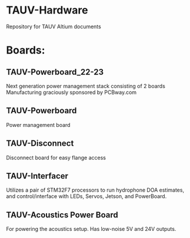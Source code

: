 # TAUV-Hardware

Repository for TAUV Altium documents

# Boards:
## TAUV-Powerboard_22-23
Next generation power management stack consisting of 2 boards
Manufacturing graciously sponsored by PCBway.com

## TAUV-Powerboard
Power management board

## TAUV-Disconnect
Disconnect board for easy flange access

## TAUV-Interfacer
Utilizes a pair of STM32F7 processors to run hydrophone DOA estimates, and control/interface with LEDs, Servos, Jetson, and PowerBoard.

## TAUV-Acoustics Power Board
For powering the acoustics setup. Has low-noise 5V and 24V outputs.
